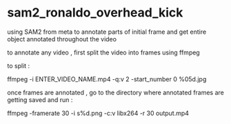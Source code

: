 # sam2_ronaldo_overhead_kick
using SAM2 from meta to annotate parts of initial frame and get entire object annotated throughout the video

to annotate any video , first split the video into frames using ffmpeg

to split :

ffmpeg -i ENTER_VIDEO_NAME.mp4 -q:v 2 -start_number 0 %05d.jpg

once frames are annotated , go to the directory where annotated frames are getting saved and run :

ffmpeg -framerate 30 -i s%d.png -c:v libx264 -r 30 output.mp4
